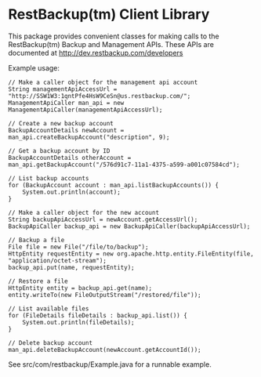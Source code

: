 RestBackup(tm) Client Library
=============================

This package provides convenient classes for making calls to the
RestBackup(tm) Backup and Management APIs.  These APIs are documented
at http://dev.restbackup.com/developers

Example usage:

    // Make a caller object for the management api account
    String managementApiAccessUrl = "http://SSW1W3:1qntPfe4HsW9CeSn@us.restbackup.com/";
    ManagementApiCaller man_api = new ManagementApiCaller(managementApiAccessUrl);

    // Create a new backup account
    BackupAccountDetails newAccount = man_api.createBackupAccount("description", 9);

    // Get a backup account by ID
    BackupAccountDetails otherAccount = man_api.getBackupAccount("/576d91c7-11a1-4375-a599-a001c07584cd");

    // List backup accounts
    for (BackupAccount account : man_api.listBackupAccounts()) {
        System.out.println(account);
    }

    // Make a caller object for the new account
    String backupApiAccessUrl = newAccount.getAccessUrl();
    BackupApiCaller backup_api = new BackupApiCaller(backupApiAccessUrl);

    // Backup a file
    File file = new File("/file/to/backup");
    HttpEntity requestEntity = new org.apache.http.entity.FileEntity(file, "application/octet-stream");
    backup_api.put(name, requestEntity);

    // Restore a file
    HttpEntity entity = backup_api.get(name);
    entity.writeTo(new FileOutputStream("/restored/file"));

    // List available files
    for (FileDetails fileDetails : backup_api.list()) {
        System.out.println(fileDetails);
    }

    // Delete backup account
    man_api.deleteBackupAccount(newAccount.getAccountId());

See src/com/restbackup/Example.java for a runnable example.

